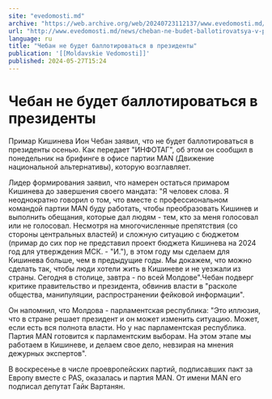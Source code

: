 ```yaml
---
site: "evedomosti.md"
archive: "https://web.archive.org/web/20240723112137/www.evedomosti.md/news/cheban-ne-budet-ballotirovatsya-v-prezidenty%0A"
url: "http://www.evedomosti.md/news/cheban-ne-budet-ballotirovatsya-v-prezidenty%0A"
language: ru
title: "Чебан не будет баллотироваться в президенты"
publication: '[[Moldavskie Vedomosti]]'
published: 2024-05-27T15:24
---
```


# Чебан не будет баллотироваться в президенты

Примар Кишинева Ион Чебан заявил, что не будет баллотироваться в президенты осенью. Как передает "ИНФОТАГ", об этом он сообщил в понедельник на брифинге в офисе партии MAN (Движение национальной альтернативы), которую возглавляет.

Лидер формирования заявил, что намерен остаться примаром Кишинева до завершения своего мандата: "Я человек слова. Я неоднократно говорил о том, что вместе с профессиональном командой партии MAN буду работать, чтобы преобразовать Кишинев и выполнить обещания, которые дал людям - тем, кто за меня голосовал или не голосовал. Несмотря на многочисленные препятствия (со стороны центральных властей) и сложную ситуацию с бюджетом (примар до сих пор не представил проект бюджета Кишинева на 2024 год для утверждения МСК. - "И."), в этом году мы сделаем для Кишинева больше, чем в предыдущие годы. Мы докажем, что можно сделать так, чтобы люди хотели жить в Кишиневе и не уезжали из страны. Сегодня в столице, завтра - по всей Молдове".Чебан подверг критике правительство и президента, обвинив власти в "расколе общества, манипуляции, распространении фейковой информации".

Он напомнил, что Молдова - парламентская республика: "Это иллюзия, что в стране решает президент и он может изменить ситуацию. Может, если есть вся полнота власти. Но у нас парламентская республика. Партия MAN готовится к парламентским выборам. На этом этапе мы работаем в Кишиневе, и делаем свое дело, невзирая на мнения дежурных экспертов".

В воскресенье в числе проевропейских партий, подписавших пакт за Европу вместе с PAS, оказалась и партия MAN. От имени MAN его подписал депутат Гайк Вартанян.